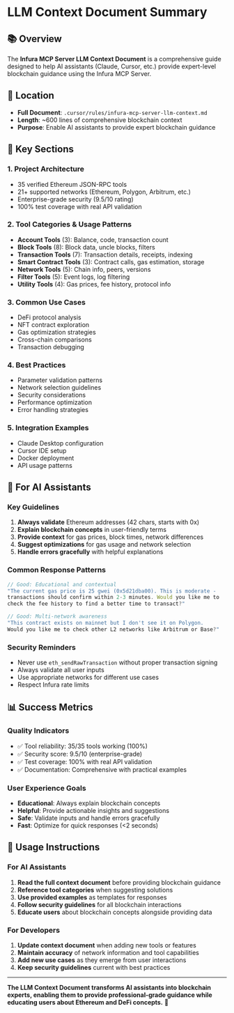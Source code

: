 # LLM Context Document Summary

## 📚 Overview

The **Infura MCP Server LLM Context Document** is a comprehensive guide designed to help AI assistants (Claude, Cursor, etc.) provide expert-level blockchain guidance using the Infura MCP Server.

## 📍 Location
- **Full Document**: `.cursor/rules/infura-mcp-server-llm-context.md`
- **Length**: ~600 lines of comprehensive blockchain context
- **Purpose**: Enable AI assistants to provide expert blockchain guidance

## 🎯 Key Sections

### 1. **Project Architecture**
- 35 verified Ethereum JSON-RPC tools
- 21+ supported networks (Ethereum, Polygon, Arbitrum, etc.)
- Enterprise-grade security (9.5/10 rating)
- 100% test coverage with real API validation

### 2. **Tool Categories & Usage Patterns**
- **Account Tools** (3): Balance, code, transaction count
- **Block Tools** (8): Block data, uncle blocks, filters
- **Transaction Tools** (7): Transaction details, receipts, indexing
- **Smart Contract Tools** (3): Contract calls, gas estimation, storage
- **Network Tools** (5): Chain info, peers, versions
- **Filter Tools** (5): Event logs, log filtering
- **Utility Tools** (4): Gas prices, fee history, protocol info

### 3. **Common Use Cases**
- DeFi protocol analysis
- NFT contract exploration  
- Gas optimization strategies
- Cross-chain comparisons
- Transaction debugging

### 4. **Best Practices**
- Parameter validation patterns
- Network selection guidelines
- Security considerations
- Performance optimization
- Error handling strategies

### 5. **Integration Examples**
- Claude Desktop configuration
- Cursor IDE setup
- Docker deployment
- API usage patterns

## 🤖 For AI Assistants

### **Key Guidelines**
1. **Always validate** Ethereum addresses (42 chars, starts with 0x)
2. **Explain blockchain concepts** in user-friendly terms
3. **Provide context** for gas prices, block times, network differences
4. **Suggest optimizations** for gas usage and network selection
5. **Handle errors gracefully** with helpful explanations

### **Common Response Patterns**
```javascript
// Good: Educational and contextual
"The current gas price is 25 gwei (0x5d21dba00). This is moderate - 
transactions should confirm within 2-3 minutes. Would you like me to 
check the fee history to find a better time to transact?"

// Good: Multi-network awareness  
"This contract exists on mainnet but I don't see it on Polygon. 
Would you like me to check other L2 networks like Arbitrum or Base?"
```

### **Security Reminders**
- Never use `eth_sendRawTransaction` without proper transaction signing
- Always validate all user inputs
- Use appropriate networks for different use cases
- Respect Infura rate limits

## 📊 Success Metrics

### **Quality Indicators**
- ✅ Tool reliability: 35/35 tools working (100%)
- ✅ Security score: 9.5/10 (enterprise-grade)
- ✅ Test coverage: 100% with real API validation
- ✅ Documentation: Comprehensive with practical examples

### **User Experience Goals**
- **Educational**: Always explain blockchain concepts
- **Helpful**: Provide actionable insights and suggestions
- **Safe**: Validate inputs and handle errors gracefully
- **Fast**: Optimize for quick responses (<2 seconds)

## 🚀 Usage Instructions

### **For AI Assistants**
1. **Read the full context document** before providing blockchain guidance
2. **Reference tool categories** when suggesting solutions
3. **Use provided examples** as templates for responses
4. **Follow security guidelines** for all blockchain interactions
5. **Educate users** about blockchain concepts alongside providing data

### **For Developers**  
1. **Update context document** when adding new tools or features
2. **Maintain accuracy** of network information and tool capabilities
3. **Add new use cases** as they emerge from user interactions
4. **Keep security guidelines** current with best practices

---

**The LLM Context Document transforms AI assistants into blockchain experts, enabling them to provide professional-grade guidance while educating users about Ethereum and DeFi concepts.** 🎯 